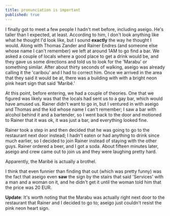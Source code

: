 ```yaml
---
title: pronunciation is important
published: true
---
```


I finally got to meet a few people I hadn't met before, including
aseigo. He's taller than I expected, at least. According to him, I don't
look anything like what he thought I'd look like, but I sound
**exactly** the way he thought I would. Along with Thomas Zander and
Rainer Endres (and someone else whose name I can't remember) we left at
around 1AM to go find a bar. We asked a couple of locals where a good
place to get a drink would be, and they gave us some directions and told
us to look for the 'Marabu' or something similar. After about thirty
seconds of walking, aseigo was already calling it the 'caribou' and I
had to correct him. Once we arrived in the area that they said it would
be at, there was a building with with a bright neon pink heart sign that
said 'Maribé.'

At this point, before entering, we had a couple of theories. One that we
figured was likely was that the locals had sent us to a gay bar, which
would have amused us. Rainer didn't want to go in, but I ventured in
with aseigo and Thomas and the kid whose name I can't remember; I saw a
bar with alcohol behind it and a bartender, so I went back to the door
and motioned to Rainer that it was ok, it was just a bar, and everything
looked fine.

Rainer took a step in and then decided that he was going to go to the
restaurant next door instead; I hadn't eaten or had anything to drink
since much earlier, so I decided to join Rainer instead of staying with
the other guys. Rainer ordered a beer, and I got a soda. About fifteen
minutes later, aseigo and crew came out to join us and they were
laughing pretty hard.

Apparently, the Maribé is actually a brothel.

I think that even funnier than finding that out (which was pretty funny)
was the fact that aseigo even **saw** the sign by the stairs that said
'Services' with a man and a woman on it, and he didn't get it until the
woman told him that the price was 20 EUR.

**Update**: It's worth noting that the Marabu was actually right next
door to the restaurant that Rainer and I decided to go to; aseigo just
couldn't resist the pink neon heart sign.
